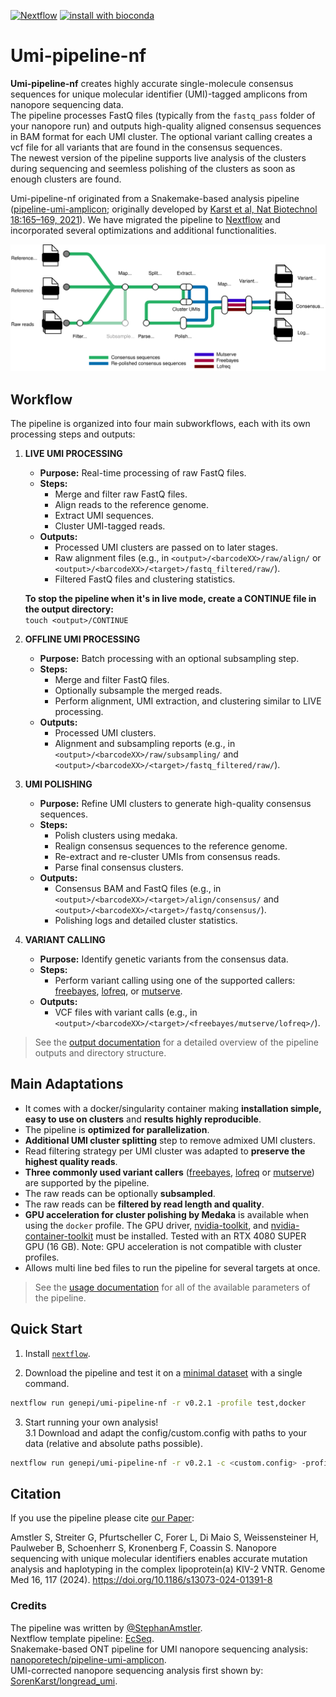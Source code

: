 [![Nextflow](https://img.shields.io/badge/nextflow-20.07.1-brightgreen.svg)](https://www.nextflow.io/)
[![install with bioconda](https://img.shields.io/badge/install%20with-bioconda-brightgreen.svg)](http://bioconda.github.io/)

Umi-pipeline-nf
======================

**Umi-pipeline-nf** creates highly accurate single-molecule consensus sequences for unique molecular identifier (UMI)-tagged amplicons from nanopore sequencing data.  
The pipeline processes FastQ files (typically from the `fastq_pass` folder of your nanopore run) and outputs high-quality aligned consensus sequences in BAM format for each UMI cluster. The optional variant calling creates a vcf file for all variants that are found in the consensus sequences.  
The newest version of the pipeline supports live analysis of the clusters during sequencing and seemless polishing of the clusters as soon as enough clusters are found.

Umi-pipeline-nf originated from a Snakemake-based analysis pipeline ([pipeline-umi-amplicon](https://github.com/nanoporetech/pipeline-umi-amplicon); originally developed by [Karst et al, Nat Biotechnol 18:165–169, 2021](https://www.nature.com/articles/s41592-020-01041-y)). We have migrated the pipeline to [Nextflow](https://www.nextflow.io) and incorporated several optimizations and additional functionalities.


![Workflow](docs/images/umi-pipeline-nf_metro-map.svg)

## Workflow

The pipeline is organized into four main subworkflows, each with its own processing steps and outputs:

1. **LIVE UMI PROCESSING**  
   - **Purpose:** Real-time processing of raw FastQ files.
   - **Steps:**  
     - Merge and filter raw FastQ files.
     - Align reads to the reference genome.
     - Extract UMI sequences.
     - Cluster UMI-tagged reads.
   - **Outputs:**  
     - Processed UMI clusters are passed on to later stages.
     - Raw alignment files (e.g., in `<output>/<barcodeXX>/raw/align/` or `<output>/<barcodeXX>/<target>/fastq_filtered/raw/`).
     - Filtered FastQ files and clustering statistics.

    **To stop the pipeline when it's in live mode, create a CONTINUE file in the output directory:**  
    `touch <output>/CONTINUE`

2. **OFFLINE UMI PROCESSING**  
   - **Purpose:** Batch processing with an optional subsampling step.
   - **Steps:**  
     - Merge and filter FastQ files.
     - Optionally subsample the merged reads.
     - Perform alignment, UMI extraction, and clustering similar to LIVE processing.
   - **Outputs:**  
     - Processed UMI clusters.
     - Alignment and subsampling reports (e.g., in `<output>/<barcodeXX>/raw/subsampling/` and `<output>/<barcodeXX>/<target>/fastq_filtered/raw/`).

3. **UMI POLISHING**  
   - **Purpose:** Refine UMI clusters to generate high-quality consensus sequences.
   - **Steps:**  
     - Polish clusters using medaka.
     - Realign consensus sequences to the reference genome.
     - Re-extract and re-cluster UMIs from consensus reads.
     - Parse final consensus clusters.
   - **Outputs:**  
     - Consensus BAM and FastQ files (e.g., in `<output>/<barcodeXX>/<target>/align/consensus/` and `<output>/<barcodeXX>/<target>/fastq/consensus/`).
     - Polishing logs and detailed cluster statistics.

4. **VARIANT CALLING**  
   - **Purpose:** Identify genetic variants from the consensus data.
   - **Steps:**  
     - Perform variant calling using one of the supported callers: [freebayes](https://github.com/freebayes/freebayes), [lofreq](http://csb5.github.io/lofreq/), or [mutserve](https://mitoverse.readthedocs.io/mutserve/mutserve/).
   - **Outputs:**  
     - VCF files with variant calls (e.g., in `<output>/<barcodeXX>/<target>/<freebayes/mutserve/lofreq>/`).

> See the [output documentation](docs/output.md) for a detailed overview of the pipeline outputs and directory structure.

## Main Adaptations

* It comes with a docker/singularity container making **installation simple, easy to use on clusters** and **results highly reproducible**.
* The pipeline is **optimized for parallelization**.
* **Additional UMI cluster splitting** step to remove admixed UMI clusters.
* Read filtering strategy per UMI cluster was adapted to **preserve the highest quality reads**.
* **Three commonly used variant callers** ([freebayes](https://github.com/freebayes/freebayes), [lofreq](http://csb5.github.io/lofreq/) or [mutserve](https://mitoverse.readthedocs.io/mutserve/mutserve/)) are supported by the pipeline.
* The raw reads can be optionally **subsampled**.
* The raw reads can be **filtered by read length and quality**.
* **GPU acceleration for cluster polishing by Medaka** is available when using the `docker` profile. The GPU driver, [nvidia-toolkit](https://developer.nvidia.com/cuda-toolkit), and [nvidia-container-toolkit](https://docs.nvidia.com/datacenter/cloud-native/container-toolkit/latest/install-guide.html) must be installed. Tested with an RTX 4080 SUPER GPU (16 GB). Note: GPU acceleration is not compatible with cluster profiles.
* Allows multi line bed files to run the pipeline for several targets at once.
 
> See the [usage documentation](docs/usage.md) for all of the available parameters of the pipeline.

## Quick Start

1. Install [`nextflow`](https://www.nextflow.io/).

2. Download the pipeline and test it on a [minimal dataset](data/info.txt) with a single command.

```bash
nextflow run genepi/umi-pipeline-nf -r v0.2.1 -profile test,docker
```

3. Start running your own analysis!  
3.1 Download and adapt the config/custom.config with paths to your data (relative and absolute paths possible).

```bash
nextflow run genepi/umi-pipeline-nf -r v0.2.1 -c <custom.config> -profile custom,<docker,singularity> 
```

## Citation 

If you use the pipeline please cite [our Paper](https://genomemedicine.biomedcentral.com/articles/10.1186/s13073-024-01391-8):

Amstler S, Streiter G, Pfurtscheller C, Forer L, Di Maio S, Weissensteiner H, Paulweber B, Schoenherr S, Kronenberg F, Coassin S. Nanopore sequencing with unique molecular identifiers enables accurate mutation analysis and haplotyping in the complex lipoprotein(a) KIV-2 VNTR. Genome Med 16, 117 (2024). https://doi.org/10.1186/s13073-024-01391-8


### Credits

The pipeline was written by [@StephanAmstler](https://github.com/AmstlerStephan).  
Nextflow template pipeline: [EcSeq](https://github.com/ecSeq).  
Snakemake-based ONT pipeline for UMI nanopore sequencing analysis: [nanoporetech/pipeline-umi-amplicon](https://github.com/nanoporetech/pipeline-umi-amplicon).  
UMI-corrected nanopore sequencing analysis first shown by: [SorenKarst/longread_umi](https://github.com/SorenKarst/longread_umi).